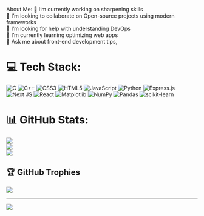  About Me:
🔭 I’m currently working on sharpening skills<br>👯 I’m looking to collaborate on Open-source projects using modern frameworks<br>🤝 I’m looking for help with understanding DevOps<br>🌱 I’m currently learning optimizing web apps<br>💬 Ask me about front-end development tips,


# 💻 Tech Stack:
![C](https://img.shields.io/badge/c-%2300599C.svg?style=flat&logo=c&logoColor=white) ![C++](https://img.shields.io/badge/c++-%2300599C.svg?style=flat&logo=c%2B%2B&logoColor=white) ![CSS3](https://img.shields.io/badge/css3-%231572B6.svg?style=flat&logo=css3&logoColor=white) ![HTML5](https://img.shields.io/badge/html5-%23E34F26.svg?style=flat&logo=html5&logoColor=white) ![JavaScript](https://img.shields.io/badge/javascript-%23323330.svg?style=flat&logo=javascript&logoColor=%23F7DF1E) ![Python](https://img.shields.io/badge/python-3670A0?style=flat&logo=python&logoColor=ffdd54) ![Express.js](https://img.shields.io/badge/express.js-%23404d59.svg?style=flat&logo=express&logoColor=%2361DAFB) ![Next JS](https://img.shields.io/badge/Next-black?style=flat&logo=next.js&logoColor=white) ![React](https://img.shields.io/badge/react-%2320232a.svg?style=flat&logo=react&logoColor=%2361DAFB) ![Matplotlib](https://img.shields.io/badge/Matplotlib-%23ffffff.svg?style=flat&logo=Matplotlib&logoColor=black) ![NumPy](https://img.shields.io/badge/numpy-%23013243.svg?style=flat&logo=numpy&logoColor=white) ![Pandas](https://img.shields.io/badge/pandas-%23150458.svg?style=flat&logo=pandas&logoColor=white) ![scikit-learn](https://img.shields.io/badge/scikit--learn-%23F7931E.svg?style=flat&logo=scikit-learn&logoColor=white)
# 📊 GitHub Stats:
![](https://github-readme-stats.vercel.app/api?username=amanyall&theme=dark&hide_border=false&include_all_commits=false&count_private=false)<br/>
![](https://github-readme-streak-stats.herokuapp.com/?user=amanyall&theme=dark&hide_border=false)<br/>
![](https://github-readme-stats.vercel.app/api/top-langs/?username=amanyall&theme=dark&hide_border=false&include_all_commits=false&count_private=false&layout=compact)

## 🏆 GitHub Trophies
![](https://github-profile-trophy.vercel.app/?username=amanyall&theme=radical&no-frame=false&no-bg=true&margin-w=4)

---
[![](https://visitcount.itsvg.in/api?id=amanyall&icon=0&color=0)](https://visitcount.itsvg.in)

<!-- Proudly created with GPRM ( https://gprm.itsvg.in ) -->
